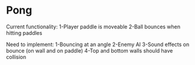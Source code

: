 # Pong

Current functionality:
1-Player paddle is moveable
2-Ball bounces when hitting paddles

Need to implement:
1-Bouncing at an angle
2-Enemy AI
3-Sound effects on bounce (on wall and on paddle)
4-Top and bottom walls should have collision
